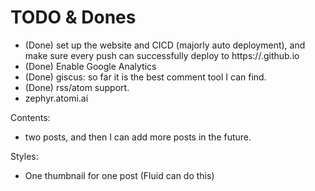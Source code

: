 # TODO & Dones

- (Done) set up the website and CICD (majorly auto deployment), and make sure every push can successfully deploy to https://<username>.github.io
- (Done) Enable Google Analytics
- (Done) giscus: so far it is the best comment tool I can find.
- (Done) rss/atom support.
- zephyr.atomi.ai

Contents:
- two posts, and then I can add more posts in the future.

Styles:
- One thumbnail for one post (Fluid can do this)

